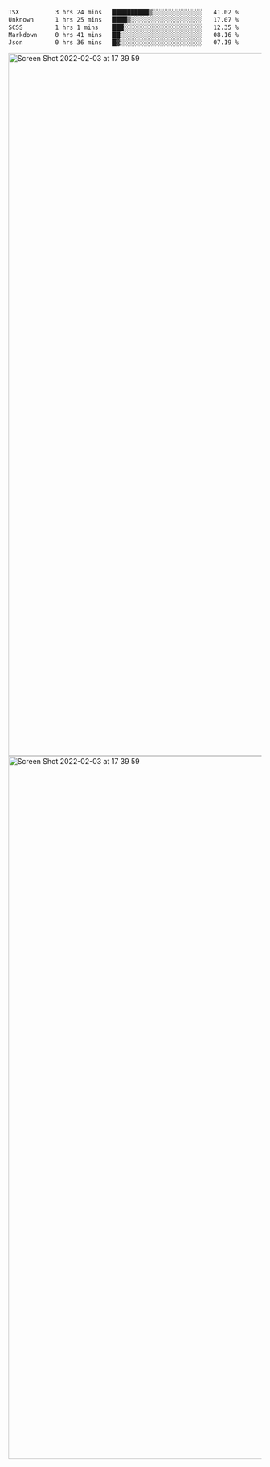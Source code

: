 <!--START_SECTION:waka-->

```txt
TSX          3 hrs 24 mins   ██████████▒░░░░░░░░░░░░░░   41.02 %
Unknown      1 hrs 25 mins   ████▒░░░░░░░░░░░░░░░░░░░░   17.07 %
SCSS         1 hrs 1 mins    ███░░░░░░░░░░░░░░░░░░░░░░   12.35 %
Markdown     0 hrs 41 mins   ██░░░░░░░░░░░░░░░░░░░░░░░   08.16 %
Json         0 hrs 36 mins   █▓░░░░░░░░░░░░░░░░░░░░░░░   07.19 %
```

<!--END_SECTION:waka-->

<img width="1400" alt="Screen Shot 2022-02-03 at 17 39 59" src="https://user-images.githubusercontent.com/45716542/152387304-f2b60485-53a6-4f4b-a818-5cefb1b0c0ae.png">
<img width="1400" alt="Screen Shot 2022-02-03 at 17 39 59" src="https://user-images.githubusercontent.com/45716542/152387273-ea5cdf21-2a45-44da-8bef-00c1763b1d42.png">
